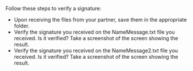 Follow these steps to verify a signature:

- Upon receiving the files from your partner, save them in the appropriate folder.
- Verify the signature you received on the NameMessage.txt file you received. Is it verified? Take a screenshot of the screen showing the result.
- Verify the signature you received on the NameMessage2.txt file you received. Is it verified? Take a screenshot of the screen showing the result.